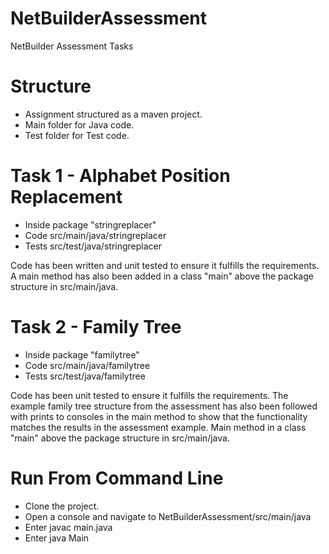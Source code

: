 # NetBuilderAssessment
NetBuilder Assessment Tasks


# Structure
- Assignment structured as a maven project.
- Main folder for Java code.
- Test folder for Test code.

# Task 1 - Alphabet Position Replacement
- Inside package "stringreplacer"
- Code src/main/java/stringreplacer
- Tests src/test/java/stringreplacer

Code has been written and unit tested to ensure it fulfills the requirements.  
A main method has also been added in a class "main" above the package structure in src/main/java.

# Task 2 - Family Tree
- Inside package "familytree"
- Code src/main/java/familytree
- Tests src/test/java/familytree

Code has been unit tested to ensure it fulfills the requirements. 
The example family tree structure from the assessment has also been followed with prints to consoles in the main method to show that the functionality matches the results in the assessment example.
Main method in a class "main" above the package structure in src/main/java.

# Run From Command Line
- Clone the project.
- Open a console and navigate to NetBuilderAssessment/src/main/java
- Enter javac main.java
- Enter java Main
